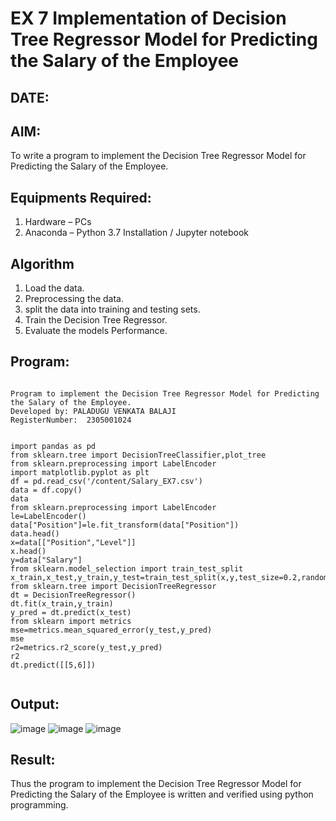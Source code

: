 # EX 7 Implementation of Decision Tree Regressor Model for Predicting the Salary of the Employee
## DATE:
## AIM:
To write a program to implement the Decision Tree Regressor Model for Predicting the Salary of the Employee.

## Equipments Required:
1. Hardware – PCs
2. Anaconda – Python 3.7 Installation / Jupyter notebook

## Algorithm
1. Load the data.
2. Preprocessing the data.
3. split the data into training and testing sets.
4. Train the Decision Tree Regressor.
5. Evaluate the models Performance.

## Program:
```

Program to implement the Decision Tree Regressor Model for Predicting the Salary of the Employee.
Developed by: PALADUGU VENKATA BALAJI
RegisterNumber:  2305001024


import pandas as pd
from sklearn.tree import DecisionTreeClassifier,plot_tree
from sklearn.preprocessing import LabelEncoder
import matplotlib.pyplot as plt
df = pd.read_csv('/content/Salary_EX7.csv')
data = df.copy()
data
from sklearn.preprocessing import LabelEncoder
le=LabelEncoder()
data["Position"]=le.fit_transform(data["Position"])
data.head()
x=data[["Position","Level"]]
x.head()
y=data["Salary"]
from sklearn.model_selection import train_test_split
x_train,x_test,y_train,y_test=train_test_split(x,y,test_size=0.2,random_state=2)
from sklearn.tree import DecisionTreeRegressor
dt = DecisionTreeRegressor()
dt.fit(x_train,y_train)
y_pred = dt.predict(x_test)
from sklearn import metrics
mse=metrics.mean_squared_error(y_test,y_pred)
mse
r2=metrics.r2_score(y_test,y_pred)
r2
dt.predict([[5,6]])


```

## Output:
![image](https://github.com/user-attachments/assets/37476661-efb7-4bf6-960c-ef5d6b2b0028)
![image](https://github.com/user-attachments/assets/87fdb923-a959-4156-bde3-e4581ccd8b32)
![image](https://github.com/user-attachments/assets/c7f59133-26a3-4576-95cf-502fc9bd2f05) 


## Result:
Thus the program to implement the Decision Tree Regressor Model for Predicting the Salary of the Employee is written and verified using python programming.
